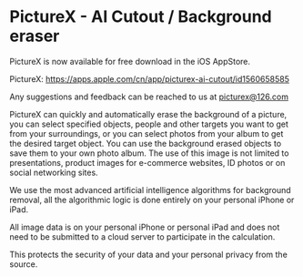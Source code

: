 # PictureX - AI Cutout / Background eraser

PictureX is now available for free download in the iOS AppStore. 

PictureX: https://apps.apple.com/cn/app/picturex-ai-cutout/id1560658585

Any suggestions and feedback can be reached to us at picturex@126.com

PictureX can quickly and automatically erase the background of a picture, you can select specified objects, people and other targets you want to get from your surroundings, or you can select photos from your album to get the desired target object. You can use the background erased objects to save them to your own photo album. The use of this image is not limited to presentations, product images for e-commerce websites, ID photos or on social networking sites.

We use the most advanced artificial intelligence algorithms for background removal, all the algorithmic logic is done entirely on your personal iPhone or iPad.

All image data is on your personal iPhone or personal iPad and does not need to be submitted to a cloud server to participate in the calculation.

This protects the security of your data and your personal privacy from the source.

